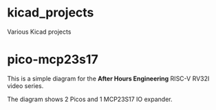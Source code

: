 # kicad_projects
Various Kicad projects

# pico-mcp23s17
This is a simple diagram for the **After Hours Engineering** RISC-V RV32I video series.

The diagram shows 2 Picos and 1 MCP23S17 IO expander.
